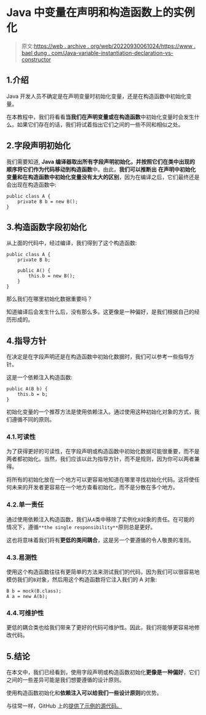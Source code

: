 # Java 中变量在声明和构造函数上的实例化

> 原文:[https://web . archive . org/web/20220930061024/https://www . bael dung . com/Java-variable-instantiation-declaration-vs-constructor](https://web.archive.org/web/20220930061024/https://www.baeldung.com/java-variable-instantiation-declaration-vs-constructor)

## 1.介绍

Java 开发人员不确定是在声明变量时初始化变量，还是在构造函数中初始化变量。

在本教程中，我们将看看**当我们在声明变量或在构造函数**中初始化变量时会发生什么。如果它们存在的话，我们将试着指出它们之间的一些不同和相似之处。

## 2.字段声明初始化

我们需要知道, **Java 编译器取出所有字段声明初始化，并按照它们在类中出现的顺序将它们作为代码移动到构造函数**中。由此，**我们可以推断出** **在声明中初始化变量和在构造函数中初始化变量没有太大的区别**，因为在编译之后，它们最终还是会出现在构造函数中:

```
public class A {
    private B b = new B();
}
```

## 3.构造函数字段初始化

从上面的代码中，经过编译，我们得到了这个构造函数:

```
public class A {
    private B b;

    public A() {
        this.b = new B();
    }
}
```

那么我们在哪里初始化数据重要吗？

知道编译后会发生什么后，没有那么多。这更像是一种偏好，是我们根据自己的经历形成的。

## 4.指导方针

在决定是在字段声明还是在构造函数中初始化数据时，我们可以参考一些指导方针。

这是一个依赖注入构造函数:

```
public A(B b) {
    this.b = b;
}
```

初始化变量的一个推荐方法是使用依赖注入。通过使用这种初始化对象的方式，我们遵循不同的原则。

### 4.1.可读性

为了获得更好的可读性，在字段声明或构造函数中初始化数据可能很重要，而不是两者都初始化。当然，我们应该以此为指导方针，而不是规则，因为你可以两者兼得。

将所有的初始化放在一个地方可以更容易地知道在哪里寻找初始化代码。这将使任何未来的开发者更容易在一个地方查看初始化，而不是分散在多个地方。

### 4.2.单一责任

通过使用依赖注入构造函数，我们从`A`类中移除了实例化`B`对象的责任。在可能的情况下，遵循`**the single responsibility**`原则总是更好。

这也将意味着我们将有**更低的类间耦合**，这是另一个要遵循的令人敬畏的准则。

### 4.3.易测性

使用这个构造函数往往有更简单的方法来测试我们的代码，因为我们可以很容易地模仿我们的`B`对象，然后用这个构造函数将它注入我们的 A 对象:

```
B b = mock(B.class);
A a = new A(b);
```

### 4.4.可维护性

更低的耦合类也给我们带来了更好的代码可维护性。因此，我们将能够更容易地修改代码。

## 5.结论

在本文中，我们已经看到，使用字段声明或构造函数初始化**更像是一种偏好**，它们之间的一些差异可能是我们想要遵循的设计原则。

使用构造函数初始化和**依赖注入可以给我们一些设计原则**的优势。

与往常一样，GitHub 上的[提供了示例的源代码。](https://web.archive.org/web/20221218190253/https://github.com/eugenp/tutorials/tree/master/core-java-modules/core-java-lang-5)